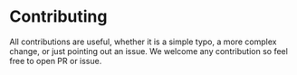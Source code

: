 # Contributing

All contributions are useful, whether it is a simple typo, a more complex change, or just pointing out an issue. We welcome any contribution so feel free to open PR or issue.
